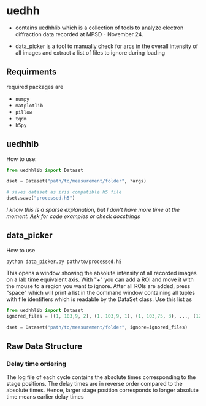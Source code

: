 # uedhh

- contains uedhhlib which is a collection of tools to analyze electron diffraction data recorded at MPSD - November 24. 

- data_picker is a tool to manually check for arcs in the overall intensity of all images and extract a list of files to ignore during loading



## Requirments

required packages are

- ```numpy```
- ```matplotlib```
- ```pillow```
- ```tqdm```
- ```h5py```


## uedhhlb

How to use:
```python
from uedhhlib import Dataset

dset = Dataset("path/to/measurement/folder", *args)

# saves dataset as iris compatible h5 file
dset.save("processed.h5")
```
*I know this is a sparse explanation, but I don't have more time at the moment. Ask for code examples or check docstrings*


## data_picker
How to use
```shell
python data_picker.py path/to/processed.h5
```

This opens a window showing the absolute intensity of all recorded images on a lab time equivalent axis. With "+" you can add a ROI and move it with the mouse to a region you want to ignore. After all ROIs are added, press "space" which will print a list in the command window containing all tuples with file identifiers which is readable by the DataSet class. Use this list as

```python
from uedhhlib import Dataset
ignored_files = [(1, 103,9, 2), (1, 103,9, 1), (1, 103,75, 3), ..., (12, 101,65, 2)]

dset = Dataset("path/to/measurement/folder", ignore=ignored_files)
```

## Raw Data Structure

### Delay time ordering

The log file of each cycle contains the absolute times corresponding to the stage positions. The delay times are in reverse order compared to the absolute times. Hence, larger stage position corresponds to longer absolute time means earlier delay times
